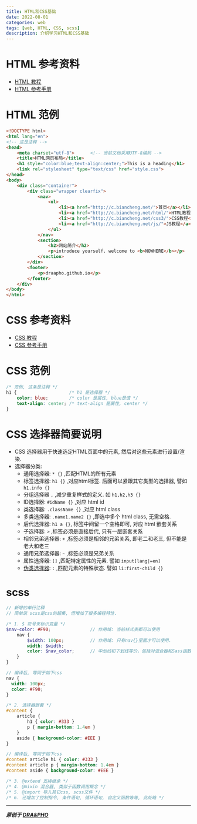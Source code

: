 ```yaml
---
title: HTML和CSS基础
date: 2022-08-01
categories: web
tags: [web, HTML, CSS, scss]
description: 介绍学习HTML和CSS基础
---
```


# HTML 参考资料
- [HTML 教程](http://c.biancheng.net/html/)
- [HTML 参考手册](https://www.runoob.com/tags/html-reference.html)

# HTML 范例
```html
<!DOCTYPE html>
<html lang="en">
<!-- 这是注释 -->
<head>
    <meta charset="utf-8">		<!-- 当前文档采用UTF-8编码 -->
    <title>HTML网页布局</title>
    <h1 style="color:blue;text-align:center;">This is a heading</h1>
    <link rel="stylesheet" type="text/css" href="style.css">
</head>
<body>
    <div class="container">
        <div class="wrapper clearfix">
            <nav>
                <ul>
                    <li><a href="http://c.biancheng.net/">首页</a></li>
                    <li><a href="http://c.biancheng.net/html/">HTML教程</a></li>
                    <li><a href="http://c.biancheng.net/css3/">CSS教程</a></li>
                    <li><a href="http://c.biancheng.net/js/">JS教程</a></li>
                </ul>
            </nav>
            <section>
                <h2>网站简介</h2>
                <p>introduce yourself. welcome to <b>NOWHERE</b></p>
            </section>
        </div>
        <footer>
            <p>draapho.github.io</p>
        </footer>
    </div>
</body>
</html>
```

# CSS 参考资料
- [CSS 教程](http://c.biancheng.net/css3/)
- [CSS 参考手册](https://www.runoob.com/cssref/css-reference.html)

# CSS 范例
```css
/* 范例, 这条是注释 */
h1 {                    /* h1 是选择器 */
    color: blue;        /* color 是属性, blue是值 */
    text-align: center; /* text-align 是属性, center */
}
```

# CSS 选择器简要说明
- CSS 选择器用于快速选定HTML页面中的元素, 然后对这些元素进行设置/渲染.
- 选择器分类:
    - 通用选择器: `* {}` ,匹配HTML的所有元素
    - 标签选择器: `h1 {}` ,对应html标签. 后面可以紧跟其它类型的选择器, 譬如 `h1.info {}`
    - 分组选择器 `,` ,减少重复样式的定义. 如 `h1,h2,h3 {}`
    - ID选择器: `#idName {}` ,对应 html id
    - 类选择器: `.className {}` ,对应 html class
    - 多类选择器: `.name1.name2 {}` ,即选中多个 html class, 无需空格.
    - 后代选择器: `h1 a {}`, 标签中间留一个空格即可, 对应 html 嵌套关系
    - 子选择器: `>` ,标签必须是直接后代, 只有一层嵌套关系
    - 相邻兄弟选择器: `+` ,标签必须是相邻的兄弟关系, 即老二和老三, 但不能是老大和老三
    - 通用兄弟选择器: `~` ,标签必须是兄弟关系
    - 属性选择器: `[]` ,匹配特定属性的元素. 譬如 `input[lang|=en]`
    - [伪类选择器](http://c.biancheng.net/css3/pseudo-class.html): `:` ,匹配元素的特殊状态. 譬如 `li:first-child {}`

# scss
``` scss
// 新增的单行注释
// 简单说 scss是css的超集, 但增加了很多编程特性.

/* 1. $ 符号来标识变量 */ 
$nav-color: #F90;               // 作用域: 当前样式表都可以使用
    nav {
        $width: 100px;          // 作用域: 只有nav{}里面才可以使用.
        width: $width;
        color: $nav_color;      // 中划线和下划线等价，包括对混合器和Sass函数的命名
    }
}

// 编译后, 等同于如下css 
nav {
  width: 100px;
  color: #F90;
}

/* 2. 选择器嵌套 */
#content {                 
    article {
        h1 { color: #333 }
        p { margin-bottom: 1.4em }
    }
    aside { background-color: #EEE }
}

// 编译后, 等同于如下css 
#content article h1 { color: #333 }
#content article p { margin-bottom: 1.4em }
#content aside { background-color: #EEE }

/* 3. @extend 支持继承 */
/* 4. @mixin 混合器, 类似于函数调用概念 */
/* 5. @import 导入其它css, scss文件 */
/* 6. 还增加了控制指令, 条件语句, 循环语句, 自定义函数等等, 此处略 */
```

----------

***原创于 [DRA&PHO](https://draapho.github.io/)***
